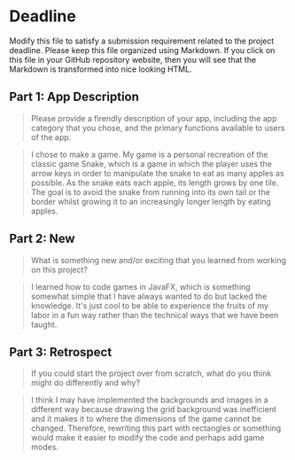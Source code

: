# Deadline

Modify this file to satisfy a submission requirement related to the project
deadline. Please keep this file organized using Markdown. If you click on
this file in your GitHub repository website, then you will see that the
Markdown is transformed into nice looking HTML.

## Part 1: App Description

> Please provide a firendly description of your app, including the app
> category that you chose, and the primary functions available to users
> of the app.

> I chose to make a game. My game is a personal recreation of the classic
> game Snake, which is a game in which the player uses the arrow keys in
> order to manipulate the snake to eat as many apples as possible. As the
> snake eats each apple, its length grows by one tile. The goal is to avoid
> the snake from running into its own tail or the border whilst growing it
> to an increasingly longer length by eating apples.

## Part 2: New

> What is something new and/or exciting that you learned from working
> on this project?

> I learned how to code games in JavaFX, which is something somewhat simple
> that I have always wanted to do but lacked the knowledge. It's just cool
> to be able to experience the fruits of my labor in a fun way rather than
> the technical ways that we have been taught.

## Part 3: Retrospect

> If you could start the project over from scratch, what do
> you think might do differently and why?

> I think I may have implemented the backgrounds and images in a different
> way because drawing the grid background was inefficient and it makes it
> to where the dimensions of the game cannot be changed. Therefore,
> rewriting this part with rectangles or something would make it easier
> to modify the code and perhaps add game modes.
